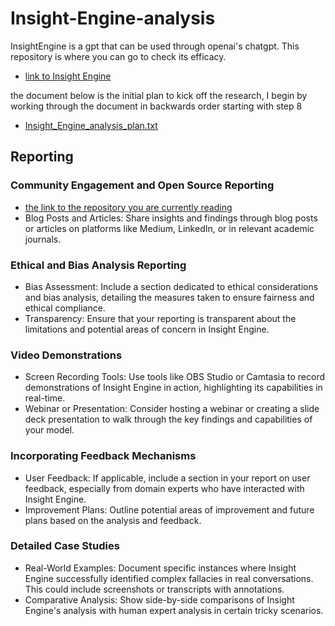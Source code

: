 # Insight-Engine-analysis
InsightEngine is a gpt that can be used through openai's chatgpt. This repository is where you can go to check its efficacy.
- [link to Insight Engine](https://chat.openai.com/g/g-HkhV9LTMX-insightengine-critical-thinking-aid)

the document below is the initial plan to kick off the research, I begin by working through the document in backwards order starting with step 8
- [Insight_Engine_analysis_plan.txt](https://github.com/Yearbook-enzyme/Logic-Lens-analysis/files/13928642/Logic.Lens.analysis.plan.txt)

## Reporting
### Community Engagement and Open Source Reporting
- [the link to the repository you are currently reading](https://github.com/Yearbook-enzyme/Insight-Engine-analysis)
- Blog Posts and Articles: Share insights and findings through blog posts or articles on platforms like Medium, LinkedIn, or in relevant academic journals.

### Ethical and Bias Analysis Reporting
- Bias Assessment: Include a section dedicated to ethical considerations and bias analysis, detailing the measures taken to ensure fairness and ethical compliance.
- Transparency: Ensure that your reporting is transparent about the limitations and potential areas of concern in Insight Engine.

### Video Demonstrations
- Screen Recording Tools: Use tools like OBS Studio or Camtasia to record demonstrations of Insight Engine in action, highlighting its capabilities in real-time.
- Webinar or Presentation: Consider hosting a webinar or creating a slide deck presentation to walk through the key findings and capabilities of your model.

### Incorporating Feedback Mechanisms
- User Feedback: If applicable, include a section in your report on user feedback, especially from domain experts who have interacted with Insight Engine.
- Improvement Plans: Outline potential areas of improvement and future plans based on the analysis and feedback.

### Detailed Case Studies
- Real-World Examples: Document specific instances where Insight Engine successfully identified complex fallacies in real conversations. This could include screenshots or transcripts with annotations.
- Comparative Analysis: Show side-by-side comparisons of Insight Engine's analysis with human expert analysis in certain tricky scenarios.

